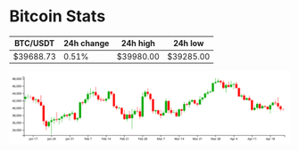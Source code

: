 # Bitcoin Stats

BTC/USDT|24h change|24h high|24h low|
|---|---|---|---|
|$39688.73|0.51%|$39980.00|$39285.00|

<img src="./chart.svg">
